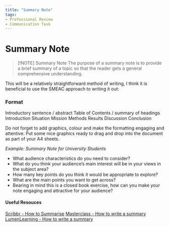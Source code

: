 ```yaml
---
title: "Summary Note"
tags: 
- Professional Review
- Communication Task
---
```

# Summary Note

> [!NOTE] Summary Note
> The purpose of a summary note is to provide a brief summary of a topic so that the reader gets a general comprehensive understanding.

This will be a relatively straightforward method of writing, I think it is beneficial to use the SMEAC approach to writing it out:

### Format
Introductory sentence / abstract
Table of Contents / summary of headings
Introduction
Situation
Mission
Methods
Results
Discussion
Conclusion

Do not forget to add graphics, colour and make the formatting engaging and attentive. Put some nice graphics ready to drag and drop into the document as part of your A4 sheets.

*Example: Summary Note for University Students*
- What audience characteristics do you need to consider? 
- What do you think your audience’s main interest will be in your views in the subject area?
- How many key points do you think it would be appropriate to explore?
- What are the main points you want to get across?
- Bearing in mind this is a closed book exercise, how can you make your note engaging and attractive for your audience?

#### Useful Resouces
[Scribbr - How to Summarise](https://www.scribbr.com/citing-sources/how-to-summarize/)
[Masterclass - How to write a summary](https://www.masterclass.com/articles/how-to-write-a-summary)
[LumenLearning - How to write a summary](https://courses.lumenlearning.com/englishcomp1v2xmaster/chapter/how-to-write-a-summary/)